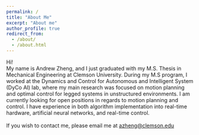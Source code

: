 ```yaml
---
permalink: /
title: "About Me"
excerpt: "About me"
author_profile: true
redirect_from: 
  - /about/
  - /about.html
---
```


Hi!<br>
My name is Andrew Zheng, and I just graduated with my M.S. Thesis in Mechanical Engineering at Clemson University. During my M.S program, I worked at the Dynamics and Control for Autonomous and Intelligent System (DyCo AI) lab, where my main research was focused on motion planning and optimal control for legged systems in unstructured environments. I am currently looking for open positions in regards to motion planning and control. I have experience in both algorithm implementation into real-time hardware, artificial neural networks, and real-time control.
<br>
<br>
If you wish to contact me, please email me at azheng@clemson.edu
